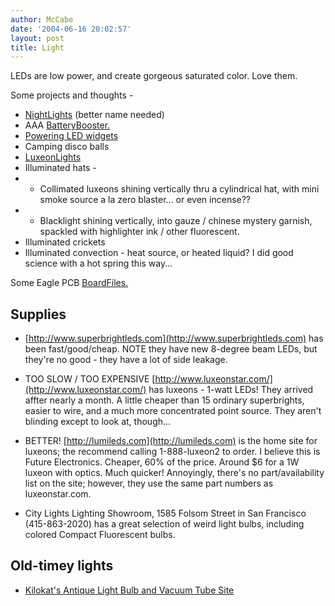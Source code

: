 ```yaml
---
author: McCabe
date: '2004-06-16 20:02:57'
layout: post
title: Light
---
```


LEDs are low power, and create gorgeous saturated color.  Love them.

Some projects and thoughts -

* [NightLights](NightLights.html) (better name needed)
* AAA [BatteryBooster.](BatteryBooster..html)
* [Powering LED widgets](Powering_LED_widgets.html)
* Camping disco balls
* [LuxeonLights](LuxeonLights.html)
* Illuminated hats -
* * Collimated luxeons shining vertically thru a cylindrical hat, with mini smoke source a la zero blaster... or even incense??
* * Blacklight shining vertically, into gauze / chinese mystery garnish, spackled with highlighter ink / other fluorescent.
* Illuminated crickets
* Illuminated convection - heat source, or heated liquid?  I did good science with a hot spring this way...

Some Eagle PCB [BoardFiles.](BoardFiles..html)

## Supplies

* [http://www.superbrightleds.com](http://www.superbrightleds.com) has been fast/good/cheap.  NOTE they have new 8-degree beam LEDs, but they're no good - they have a lot of side leakage.

* TOO SLOW / TOO EXPENSIVE [http://www.luxeonstar.com/](http://www.luxeonstar.com/) has luxeons - 1-watt LEDs!  They arrived affter nearly a month.    A little cheaper than 15 ordinary superbrights, easier to wire, and a much more concentrated point source.  They aren't blinding except to look at, though...

* BETTER! [http://lumileds.com](http://lumileds.com) is the home site for luxeons; the recommend calling 1-888-luxeon2 to order.  I believe this is Future Electronics.  Cheaper, 60% of the price.  Around $6 for a 1W luxeon with optics.  Much quicker!  Annoyingly, there's no part/availability list on the site; however, they use the same part numbers as luxeonstar.com.

* City Lights Lighting Showroom, 1585 Folsom Street in San Francisco (415-863-2020) has a great selection of weird light bulbs, including colored Compact Fluorescent bulbs.

## Old-timey lights

* [Kilokat's Antique Light Bulb and Vacuum Tube Site](http://www.bulbcollector.com/)
